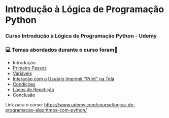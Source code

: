 # Introdução à Lógica de Programação Python
### Curso Introdução à Lógica de Programação Python - Udemy
### :computer: Temas abordados durante o curso foram:rocket:
- Introdução
- [Primeiro Passos](https://github.com/romulovieira777/Introducao_a_Logica_de_Programacao_Python/tree/main/Se%C3%A7%C3%A3o%2002%20-%20Primeiro%20Passos)
- [Variáveis](https://github.com/romulovieira777/Introducao_a_Logica_de_Programacao_Python/tree/main/Se%C3%A7%C3%A3o%2003%20-%20Vari%C3%A1veis)
- [Interação com o Usuário Imprimir "Print" na Tela](https://github.com/romulovieira777/Introducao_a_Logica_de_Programacao_Python/tree/main/Se%C3%A7%C3%A3o%2004%20-%20Intera%C3%A7%C3%A3o%20com%20Usu%C3%A1rio%20Imprimir%20na%20Tela)
- [Condições](https://github.com/romulovieira777/Introducao_a_Logica_de_Programacao_Python/tree/main/Se%C3%A7%C3%A3o%2005%20-%20Condi%C3%A7%C3%B5es)
- [Laços de Repetição](https://github.com/romulovieira777/Introducao_a_Logica_de_Programacao_Python/tree/main/Se%C3%A7%C3%A3o%2006%20-%20La%C3%A7os%20de%20Repeti%C3%A7%C3%A3o)
- Conclusão

Link para o curso: https://www.udemy.com/course/logica-de-programacao-algoritmos-com-python/
